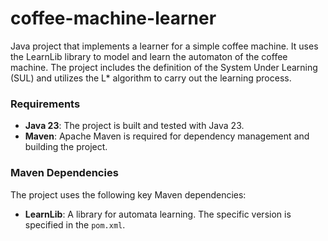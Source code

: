 # coffee-machine-learner
Java project that implements a learner for a simple coffee machine. It uses the LearnLib library to model and learn the automaton of the coffee machine. The project includes the definition of the System Under Learning (SUL) and utilizes the L* algorithm to carry out the learning process.


### Requirements 
- **Java 23**: The project is built and tested with Java 23.
- **Maven**: Apache Maven is required for dependency management and building the project.

### Maven Dependencies
The project uses the following key Maven dependencies:
- **LearnLib**: A library for automata learning. The specific version is specified in the `pom.xml`.
